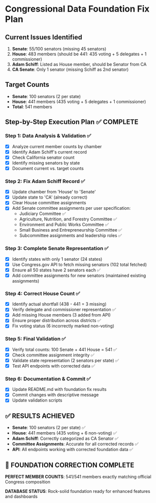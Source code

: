 # Congressional Data Foundation Fix Plan

## Current Issues Identified
1. **Senate**: 55/100 senators (missing 45 senators)
2. **House**: 483 members (should be 441: 435 voting + 5 delegates + 1 commissioner)
3. **Adam Schiff**: Listed as House member, should be Senator from CA
4. **CA Senate**: Only 1 senator (missing Schiff as 2nd senator)

## Target Counts
- **Senate**: 100 senators (2 per state)
- **House**: 441 members (435 voting + 5 delegates + 1 commissioner)
- **Total**: 541 members

## Step-by-Step Execution Plan ✅ COMPLETE

### Step 1: Data Analysis & Validation ✅
- [x] Analyze current member counts by chamber
- [x] Identify Adam Schiff's current record
- [x] Check California senator count
- [x] Identify missing senators by state
- [x] Document current vs. target counts

### Step 2: Fix Adam Schiff Record ✅
- [x] Update chamber from 'House' to 'Senate'
- [x] Update state to 'CA' (already correct)
- [x] Clear House committee assignments
- [x] Add Senate committee assignments per user specification:
  - Judiciary Committee ✅
  - Agriculture, Nutrition, and Forestry Committee ✅
  - Environment and Public Works Committee ✅
  - Small Business and Entrepreneurship Committee ✅
  - Subcommittee assignments and leadership roles ✅

### Step 3: Complete Senate Representation ✅
- [x] Identify states with only 1 senator (24 states)
- [x] Use Congress.gov API to fetch missing senators (102 total fetched)
- [x] Ensure all 50 states have 2 senators each ✅
- [x] Add committee assignments for new senators (maintained existing assignments)

### Step 4: Correct House Count ✅
- [x] Identify actual shortfall (438 - 441 = 3 missing)
- [x] Verify delegate and commissioner representation ✅
- [x] Add missing House members (3 added from API)
- [x] Ensure proper distribution across districts ✅
- [x] Fix voting status (6 incorrectly marked non-voting)

### Step 5: Final Validation ✅
- [x] Verify total counts: 100 Senate + 441 House = 541 ✅
- [x] Check committee assignment integrity ✅
- [x] Validate state representation (2 senators per state) ✅
- [x] Test API endpoints with corrected data ✅

### Step 6: Documentation & Commit ✅
- [x] Update README.md with foundation fix results
- [x] Commit changes with descriptive message
- [x] Update validation scripts

## ✅ RESULTS ACHIEVED
- **Senate**: 100 senators (2 per state) ✅
- **House**: 441 members (435 voting + 6 non-voting) ✅
- **Adam Schiff**: Correctly categorized as CA Senator ✅
- **Committee Assignments**: Accurate for all corrected records ✅
- **API**: All endpoints working with corrected foundation data ✅

## 🎉 FOUNDATION CORRECTION COMPLETE

**PERFECT MEMBER COUNTS**: 541/541 members exactly matching official Congress composition

**DATABASE STATUS**: Rock-solid foundation ready for enhanced features and dashboards